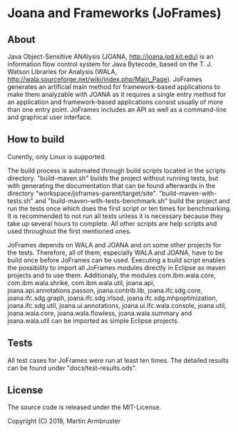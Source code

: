 # Joana and Frameworks (JoFrames)

## About

Java Object-Sensitive ANAlysis (JOANA, http://joana.ipd.kit.edu) is an information flow control system for Java Bytecode, based on the T. J. Watson Libraries for Analysis (WALA, http://wala.sourceforge.net/wiki/index.php/Main_Page). JoFrames generates an artificial main method for framework-based applications to make them analyzable with JOANA as it requires a single entry method for an application and framework-based applications consist usually of more than one entry point. JoFrames includes an API as well as a command-line and graphical user interface.

## How to build

Curently, only Linux is supported.

The build process is automated through build scripts located in the scripts directory. "build-maven.sh" builds the project without running tests, but with generating the documentation that can be found afterwards in the directory "workspace/joframes-parent/target/site". "build-maven-with-tests.sh" and "build-maven-with-tests-benchmark.sh" build the project and run the tests once which does the first script or ten times for benchmarking. It is recommended to not run all tests unless it is necessary because they take up several hours to complete. All other scripts are help scripts and used throughout the first mentioned ones.

JoFrames depends on WALA and JOANA and on some other projects for the tests. Therefore, all of them, especially WALA and JOANA, have to be build once before JoFrames can be used. Executing a build script enables the possibility to import all JoFrames modules directly in Eclipse as maven projects and to use them. Additionaly, the modules com.ibm.wala.core, com.ibm.wala.shrike, com.ibm.wala.util, joana.api, joana.api.annotations.passon, joana.contrib.lib, joana.ifc.sdg.core, joana.ifc.sdg.graph, joana.ifc.sdg.irlsod, joana.ifc.sdg.mhpoptimization, joana.ifc.sdg.util, joana.ui.annotations, joana.ui.ifc.wala.console, joana.util, joana.wala.core, joana.wala.flowless, joana.wala.summary and joana.wala.util can be imported as simple Eclipse projects.

## Tests

All test cases for JoFrames were run at least ten times. The detailed results can be found under "docs/test-results.ods".

## License

The source code is released under the MIT-License.

Copyright (C) 2018, Martin Armbruster

